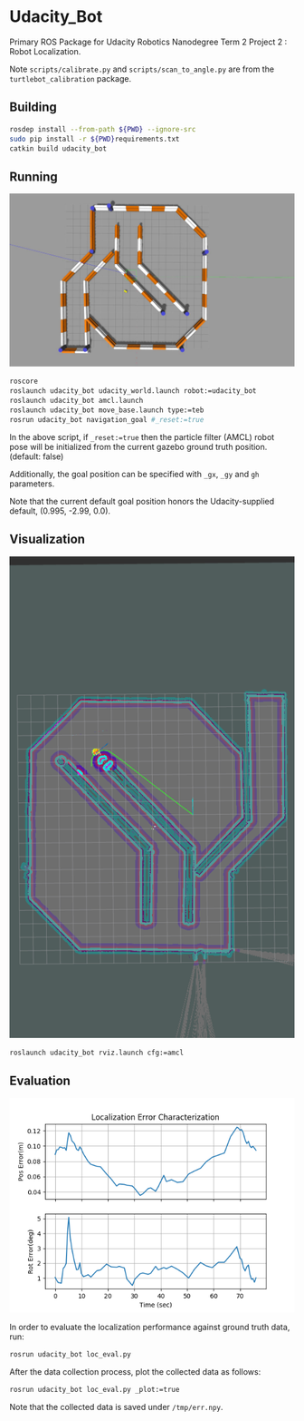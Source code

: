 # Udacity\_Bot

Primary ROS Package for Udacity Robotics Nanodegree Term 2 Project 2 : Robot Localization.

Note `scripts/calibrate.py` and `scripts/scan_to_angle.py` are from the `turtlebot_calibration` package.

## Building

```bash
rosdep install --from-path ${PWD} --ignore-src
sudo pip install -r ${PWD}requirements.txt
catkin build udacity_bot
```

## Running

![gazebo](figs/gazebo.jpg)

```bash
roscore
roslaunch udacity_bot udacity_world.launch robot:=udacity_bot
roslaunch udacity_bot amcl.launch
roslaunch udacity_bot move_base.launch type:=teb
rosrun udacity_bot navigation_goal #_reset:=true
```

In the above script, if `_reset:=true` then the particle filter (AMCL) robot pose will be initialized from the current gazebo ground truth position. (default: false)

Additionally, the goal position can be specified with `_gx`, `_gy` and `gh` parameters.

Note that the current default goal position honors the Udacity-supplied default, (0.995, -2.99, 0.0).

## Visualization

![rviz](figs/rviz.png)

```bash
roslaunch udacity_bot rviz.launch cfg:=amcl
```

## Evaluation

![eval](figs/loc_err.png)

In order to evaluate the localization performance against ground truth data, run:

```bash
rosrun udacity_bot loc_eval.py
```

After the data collection process, plot the collected data as follows:

```bash
rosrun udacity_bot loc_eval.py _plot:=true
```

Note that the collected data is saved under `/tmp/err.npy`.
